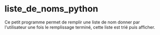 # liste_de_noms_python 
Ce petit programme permet de remplir une liste de nom donner par l'utilisateur 
une fois le remplissage terminé, cette liste est trié puis afficher.